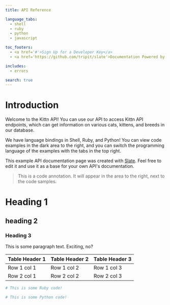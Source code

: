 ```yaml
---
title: API Reference

language_tabs:
  - shell
  - ruby
  - python
  - javascript

toc_footers:
  - <a href='#'>Sign Up for a Developer Key</a>
  - <a href='https://github.com/tripit/slate'>Documentation Powered by Slate</a>

includes:
  - errors

search: true
---
```


# Introduction

Welcome to the Kittn API! You can use our API to access Kittn API endpoints, which can get information on various cats, kittens, and breeds in our database.

We have language bindings in Shell, Ruby, and Python! You can view code examples in the dark area to the right, and you can switch the programming language of the examples with the tabs in the top right.

This example API documentation page was created with [Slate](https://github.com/tripit/slate). Feel free to edit it and use it as a base for your own API's documentation.

> This is a code annotation. It will appear in the area to the right, next to the code samples.

# Heading 1
## heading 2
### Heading 3

This is some paragraph text. Exciting, no?

Table Header 1 | Table Header 2 | Table Header 3
-------------- | -------------- | --------------
Row 1 col 1 | Row 1 col 2 | Row 1 col 3
Row 2 col 1 | Row 2 col 2 | Row 2 col 3

<!--<table>-->
<!--  <tr>-->
<!--    <td> table heading1</td>-->
<!--    <td> table heading2</td>-->
<!--  </tr>-->
<!--</table>-->


```ruby
# This is some Ruby code!
```

```python
# This is some Python code!
```
